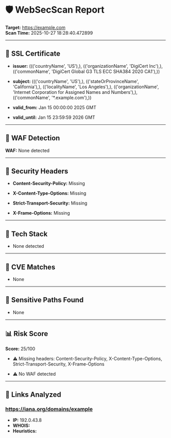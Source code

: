 # 🛡️ WebSecScan Report

**Target:** https://example.com  
**Scan Time:** 2025-10-27 18:28:40.472899

---

## 🔐 SSL Certificate

- **issuer:** ((('countryName', 'US'),), (('organizationName', 'DigiCert Inc'),), (('commonName', 'DigiCert Global G3 TLS ECC SHA384 2020 CA1'),))

- **subject:** ((('countryName', 'US'),), (('stateOrProvinceName', 'California'),), (('localityName', 'Los Angeles'),), (('organizationName', 'Internet Corporation for Assigned Names and Numbers'),), (('commonName', '*.example.com'),))

- **valid_from:** Jan 15 00:00:00 2025 GMT

- **valid_until:** Jan 15 23:59:59 2026 GMT


---

## 🧱 WAF Detection
**WAF:** None detected

---

## 📑 Security Headers

- **Content-Security-Policy:** Missing

- **X-Content-Type-Options:** Missing

- **Strict-Transport-Security:** Missing

- **X-Frame-Options:** Missing


---

## 🧬 Tech Stack

- None detected


---

## 📌 CVE Matches

- None


---

## 📁 Sensitive Paths Found

- None


---

## 📊 Risk Score
**Score:** 25/100  

- ⚠️ Missing headers: Content-Security-Policy, X-Content-Type-Options, Strict-Transport-Security, X-Frame-Options

- ⚠️ No WAF detected


---

## 🔗 Links Analyzed

### https://iana.org/domains/example

- **IP:** 192.0.43.8
- **WHOIS:** 
- **Heuristics:** 
